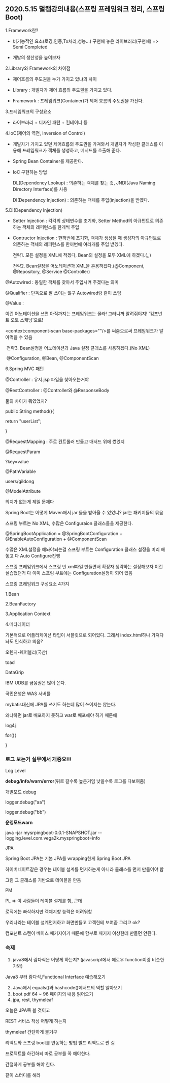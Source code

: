 ## 2020.5.15 멀캠강의내용(스프링 프레임워크 정리, 스프링 Boot)





1.Framework란?

- 비기능적인 요소(로깅,인증,Tx처리,성능...) 구현해 놓은 라이브러리(구현체) => Semi Completed

- 개발의 생산성을 높여보자



2.Library와 Framework의 차이점

- 제어흐름의 주도권을 누가 가지고 있냐의 차이

- Library : 개발자가 제어 흐름의 주도권을 가지고 있다.
- Framework : 프레임워크(Container)가 제어 흐름의 주도권을 가진다.



3.프레임워크의 구성요소

- 라이브러리 + 디자인 패턴 + 컨테이너 등



4.IoC(제어의 역전, Inversion of Control)

- 개발자가 가지고 있던 제어흐름의 주도권을 가져와서 개발자가 작성한 클래스를 이용해 프레임워크가 객체를 생성하고, 메서드를 호출해 준다.

- Spring Bean Container를 제공한다.

- IoC 구현하는 방법

  DL(Dependency Lookup) : 의존하는 객체를 찾는 것, JNDI(Java Naming Directory Interface)를 사용

  DI(Dependency Injection) : 의존하는 객체를 주입(injection)을 받겠다.



5.DI(Dependency Injection)

- Setter Injection : 각각의 상태변수를 초기화, Setter Method의 아규먼트로 의존하는 객체의 레퍼런스를 한개씩 주입

- Contructor Injection : 한꺼번에 초기화, 객체가 생성될 때 생성자의 아규먼트로 의존하는 객체의 레퍼런스를 한꺼번에 여러개를 주입 받겠다.

  전략1. 모든 설정을 XML에 적겠다, Bean의 설정을 모두 XML에 하겠다.(<bean>,<property>,<constructor-arg>)

  전략2. Bean설정을 어노테이션과 XML을 혼용하겠다.(@Component, @Repository, @Service @Controller)

@Autowired : 동일한 객체를 찾아서 주입시켜 주겠다는 의미

@Qualifier : 단독으로 잘 쓰이는 않구 Autowired랑 같이 쓰임

@Value : 

이런 어노테이션을 쓰면 아직까지는 프레임워크는 몰라! 그러니까 알려줘야지! '컴포넌트 오토 스캐닝'으로!

<context:component-scan base-packages=""/>를 써줌으로써 프레임워크가 알아먹을 수 있음

​		전략3. Bean설정을 어노테이션과 Java 설정 클래스를 사용하겠다.(No XML)

​			@Configuration, @Bean, @ComponentScan



6.Spring MVC 패턴

@Controller : 유저.jsp 파일을 찾아오는거야

@RestController : @Controller와 @ResponseBody

둘의 차이가 뭐였었지?

public String method(){

return "userList";

}



@RequestMapping : 주로 컨트롤러 만들고 매서드 위에 썼었지

@RequestParam

?key=value

@PathVariable

users/gildong

@ModelAttribute

의지가 없는게 제일 문제다



Spring Boot는 어떻게 Maven에서 jar 들을 받아올 수 있었냐? jar는 패키지들의 묶음

스프링 부트는 No XML, 수많은 Configuraion 클래스들을 제공한다.

@SpringBootApplication = @SpringBootConfiguration + @EnableAutoConfiguration + @ComponentScan



수많은 XML설정을 해놔야되는걸 스프링 부트는 Configuration 클래스 설정을 미리 해놓고 다 Auto Configure진행



스프링 프레임워크에서 스프링 빈 xml파일 만들면서 확장자 생략하는 설정해보자 이런 실습했던거  다 이미 스프링 부트에는 Configuration설정이 되어 있음



스프링 프레임워크 구성요소 4가지

1.Bean

2.BeanFactory

3.Application Context

4.메타데이터





기본적으로 어플리케이션 타입이 서블릿으로 되어있다. 그래서 index.html하나 가져다 놔도 인식하고 띄움?



오렌지-웨어블리(국산)

toad

DataGrip





IBM UDB를 금융권은 많이 쓴다.

국민은행은 WAS 서버를 





mybatis대신에 JPA를 쓰기도 하는데 많이 쓰이지는 않는다.

왜냐하면 jar로 배포하지 못하고 war로 배포해야 하기 때문에





log4j	



for(){



}



### 로그 보는거 실무에서 개중요!!!

Log Level

**debug/info/warn/error**(뒤로 갈수록 높은거임 낮을수록 로그를 다보여줌)

개발모드 debug

logger.debug("aa")

logger.debug("bb")



**운영모드warn**





java -jar mysrpingboot-0.0.1-SNAPSHOT.jar --logging.level.com.vega2k.myspringboot=info





JPA

Spring Boot JPA는 기본 JPA를 wrapping한게 Spring Boot JPA





하이버네이트같은 경우는 테이블 설계를 먼저하는게 아니라 클래스를 먼저 만들어야 함

그럼 그 클래스를 기반으로 테이블을 만듬



PM

PL => 이 사람들이 테이블 설계를 함, 근데



로직에는 빠삭하지만 객체지향 능력은 어려워함



우리나라는 테이블 설계먼저하고 화면만들고 고객한테 보여줌 그리고 ok? 



컴포넌트 스캔이 베이스 패키지이기 때문에 함부로 패키지 이상한데 만들면 안된다.



### 숙제

1. java8에서 람다식은 어떻게 하는지?    (javascript에서 에로우 function이랑 비슷한가봐)

Java8 부터 람다식,Functional Interface 예습해오기



2. Java에서 equals()와 hashcode()메서드의 역할 알아오기
3. boot pdf 64 ~ 96 페이지의 내용 읽어오기
4. jpa, rest, thymeleaf





오늘은 JPA쪽 볼 것이고

REST 서비스 작성 어떻게 하는지

thymeleaf 간단하게 볼거구

리엑트와 스프링 boot를 연동하는 방법 빌드 리엑트로 짠 걸



프로젝트를 하긴하되 따로 공부를 꼭 해야한다.

간절하게 공부를 해야 한다.

같이 스터디를 해라